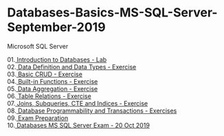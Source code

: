 # Databases-Basics-MS-SQL-Server-September-2019
Microsoft SQL Server

01.<a href="https://github.com/HristoShabanakov/Databases-Basics-MS-SQL-Server-September-2019/tree/master/01.Introduction%20to%20Databases%20-%20Lab"> Introduction to Databases - Lab </a><br>
02.<a href="https://github.com/HristoShabanakov/Databases-Basics-MS-SQL-Server-September-2019/tree/master/02.Data%20Definition%20and%20Data%20Types%20-%20Exercise"> Data Definition and Data Types - Exercise</a> <br>
03.<a href="https://github.com/HristoShabanakov/Databases-Basics-MS-SQL-Server-September-2019/tree/master/03.Basic%20CRUD%20-%20Exercise"> Basic CRUD - Exercise </a><br>
04.<a href="https://github.com/HristoShabanakov/Databases-Basics-MS-SQL-Server-September-2019/tree/master/04.Built-in%20Functions%20-%20Exercise"> Built-in Functions - Exercise </a><br>
05.<a href="https://github.com/HristoShabanakov/Databases-Basics-MS-SQL-Server-September-2019/tree/master/05.Data%20Aggregation%20-%20Exercise"> Data Aggregation - Exercise </a><br>
06.<a href="https://github.com/HristoShabanakov/Databases-Basics-MS-SQL-Server-September-2019/tree/master/06.Table%20Relations%20-%20Exercise"> Table Relations - Exercise </a><br>
07.<a href="https://github.com/HristoShabanakov/Databases-Basics-MS-SQL-Server-September-2019/tree/master/07.Joins%2C%20Subqueries%2C%20CTE%20and%20Indices%20-%20Exercise"> Joins, Subqueries, CTE and Indices - Exercise </a><br>
08.<a href="https://github.com/HristoShabanakov/Databases-Basics-MS-SQL-Server-September-2019/tree/master/08.Database%20Programmability%20and%20Transactions%20-%20Exercises"> Database Programmability and Transactions - Exercises </a><br>
09.<a href="https://github.com/HristoShabanakov/Databases-Basics-MS-SQL-Server-September-2019/tree/master/09.Exam%20Preparation"> Exam Preparation </a><br>
10.<a href="https://github.com/HristoShabanakov/Databases-Basics-MS-SQL-Server-September-2019/tree/master/10.Databases%20MSSQL%20Server%20Exam%20-%2020%20Oct%202019"> Databases MS SQL Server Exam - 20 Oct 2019 </a><br>
